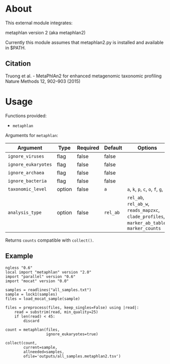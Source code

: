 # About

This external module integrates: 

metaphlan version 2 (aka metaphlan2)

Currently this module assumes that metaphlan2.py is installed and available in $PATH.

## Citation

Truong et al. - MetaPhlAn2 for enhanced metagenomic taxonomic profiling  
Nature Methods 12, 902–903 (2015)

# Usage

Functions provided:

* `metaphlan`

Arguments for `metaphlan`:

| Argument | Type | Required | Default | Options |
| --- | --- | --- | --- | --- |
| `ignore_viruses` | flag | false | false |   |
| `ignore_eukaryotes` | flag | false | false |   |
| `ignore_archaea` | flag | false | false |   |
| `ignore_bacteria` | flag | false | false |   |
| `taxonomic_level` | option | false | `a` | `a`, `k`, `p`, `c`, `o`, `f`, `g`, `s`
| `analysis_type` | option | false | `rel_ab` | `rel_ab`, `rel_ab_w`, `reads_mapzxc`, `clade_profiles`, `marker_ab_table`, `marker_counts` |

Returns `counts` compatible with `collect()`.

## Example

```
ngless "0.6"
local import "metaphlan" version "2.0"
import "parallel" version "0.6"
import "mocat" version "0.0"

samples = readlines("all_samples.txt")
sample = lock1(samples)
files = load_mocat_sample(sample)

files = preprocess(files, keep_singles=False) using |read|:
    read = substrim(read, min_quality=25)
    if len(read) < 45:
        discard

count = metaphlan(files,
                  ignore_eukaryotes=true)

collect(count,
        current=sample,
        allneeded=samples,
        ofile='outputs/all_samples.metaphlan2.tsv')

```
